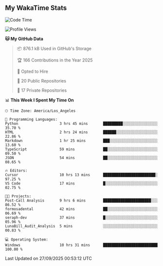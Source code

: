 ## My WakaTime Stats
<!--START_SECTION:waka-->
![Code Time](http://img.shields.io/badge/Code%20Time-444%20hrs%2017%20mins-blue)

![Profile Views](http://img.shields.io/badge/Profile%20Views-1-blue)

**🐱 My GitHub Data** 

> 📦 876.1 kB Used in GitHub's Storage 
 > 
> 🏆 166 Contributions in the Year 2025
 > 
> 💼 Opted to Hire
 > 
> 📜 20 Public Repositories 
 > 
> 🔑 17 Private Repositories 
 > 
📊 **This Week I Spent My Time On** 

```text
🕑︎ Time Zone: America/Los_Angeles

💬 Programming Languages: 
Python                   3 hrs 45 mins       █████████░░░░░░░░░░░░░░░░   35.70 % 
HTML                     2 hrs 24 mins       ██████░░░░░░░░░░░░░░░░░░░   22.86 % 
Markdown                 1 hr 25 mins        ███░░░░░░░░░░░░░░░░░░░░░░   13.60 % 
TypeScript               59 mins             ██░░░░░░░░░░░░░░░░░░░░░░░   09.50 % 
JSON                     54 mins             ██░░░░░░░░░░░░░░░░░░░░░░░   08.65 % 

🔥 Editors: 
Cursor                   10 hrs 13 mins      ████████████████████████░   97.25 % 
VS Code                  17 mins             █░░░░░░░░░░░░░░░░░░░░░░░░   02.75 % 

🐱‍💻 Projects: 
Post-Call Analysis       9 hrs 6 mins        ██████████████████████░░░   86.52 % 
formosadental            42 mins             ██░░░░░░░░░░░░░░░░░░░░░░░   06.69 % 
seraph-dev               37 mins             █░░░░░░░░░░░░░░░░░░░░░░░░   05.96 % 
LunaBill_Audit_Analysis  5 mins              ░░░░░░░░░░░░░░░░░░░░░░░░░   00.83 % 

💻 Operating System: 
Windows                  10 hrs 31 mins      █████████████████████████   100.00 % 
```


 Last Updated on 27/09/2025 00:53:12 UTC
<!--END_SECTION:waka-->
